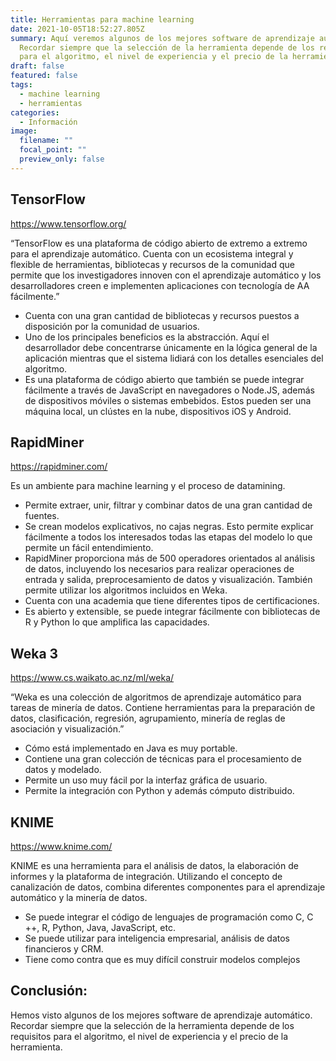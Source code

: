 ```yaml
---
title: Herramientas para machine learning
date: 2021-10-05T18:52:27.805Z
summary: Aquí veremos algunos de los mejores software de aprendizaje automático.
  Recordar siempre que la selección de la herramienta depende de los requisitos
  para el algoritmo, el nivel de experiencia y el precio de la herramienta.
draft: false
featured: false
tags:
  - machine learning
  - herramientas
categories:
  - Información
image:
  filename: ""
  focal_point: ""
  preview_only: false
---
```

## TensorFlow

<https://www.tensorflow.org/>

“TensorFlow es una plataforma de código abierto de extremo a extremo para el aprendizaje automático. Cuenta con un ecosistema integral y flexible de herramientas, bibliotecas y recursos de la comunidad que permite que los investigadores innoven con el aprendizaje automático y los desarrolladores creen e implementen aplicaciones con tecnología de AA fácilmente.”

* Cuenta con una gran cantidad de bibliotecas y recursos puestos a disposición por la comunidad de usuarios.
* Uno de los principales beneficios es la abstracción. Aquí el desarrollador debe concentrarse únicamente en la lógica general de la aplicación mientras que el sistema lidiará con los detalles esenciales del algoritmo.
* Es una plataforma de código abierto que también se puede integrar fácilmente a través de JavaScript en navegadores o Node.JS, además de dispositivos móviles o sistemas embebidos. Estos pueden ser una máquina local, un clústes en la nube, dispositivos iOS y Android.

## RapidMiner

<https://rapidminer.com/>

Es un ambiente para machine learning y el proceso de datamining.

* Permite extraer, unir, filtrar y combinar datos de una gran cantidad de fuentes.
* Se crean modelos explicativos, no cajas negras. Esto permite explicar fácilmente a todos los interesados todas las etapas del modelo lo que permite un fácil entendimiento. 
* RapidMiner proporciona más de 500 operadores orientados al análisis de datos, incluyendo los necesarios para realizar operaciones de entrada y salida, preprocesamiento de datos y visualización. También permite utilizar los algoritmos incluidos en Weka. 
* Cuenta con una academia que tiene diferentes tipos de certificaciones.
* Es abierto y extensible, se puede integrar fácilmente con bibliotecas de R y Python lo que amplifica las capacidades.

## Weka 3

<https://www.cs.waikato.ac.nz/ml/weka/>

“Weka es una colección de algoritmos de aprendizaje automático para tareas de minería de datos. Contiene herramientas para la preparación de datos, clasificación, regresión, agrupamiento, minería de reglas de asociación y visualización.”

* Cómo está implementado en Java es muy portable. 
* Contiene una gran colección de técnicas para el procesamiento de datos y modelado. 
* Permite un uso muy fácil por la interfaz gráfica de usuario. 
* Permite la integración con Python y además cómputo distribuido.

## KNIME

<https://www.knime.com/>

KNIME es una herramienta para el análisis de datos, la elaboración de informes y la plataforma de integración. Utilizando el concepto de canalización de datos, combina diferentes componentes para el aprendizaje automático y la minería de datos.

* Se puede integrar el código de lenguajes de programación como C, C ++, R, Python, Java, JavaScript, etc.
* Se puede utilizar para inteligencia empresarial, análisis de datos financieros y CRM.
* Tiene como contra que es muy difícil construir modelos complejos

## Conclusión:

Hemos visto algunos de los mejores software de aprendizaje automático. Recordar siempre que la selección de la herramienta depende de los requisitos para el algoritmo, el nivel de experiencia y el precio de la herramienta.